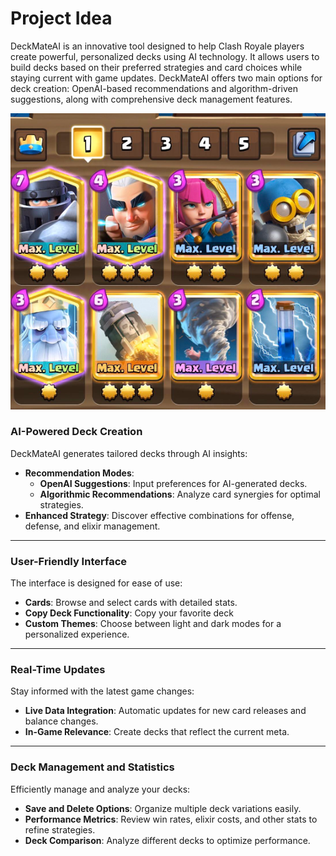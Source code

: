 # Project Idea

DeckMateAI is an innovative tool designed to help Clash Royale players create powerful, personalized decks using AI technology. It allows users to build decks based on their preferred strategies and card choices while staying current with game updates. DeckMateAI offers two main options for deck creation: OpenAI-based recommendations and algorithm-driven suggestions, along with comprehensive deck management features.

<img src="images/idea/deck.png" alt="Example Image" >

### AI-Powered Deck Creation
DeckMateAI generates tailored decks through AI insights:
- **Recommendation Modes**:
  - **OpenAI Suggestions**: Input preferences for AI-generated decks.
  - **Algorithmic Recommendations**: Analyze card synergies for optimal strategies.
- **Enhanced Strategy**: Discover effective combinations for offense, defense, and elixir management.

---

### User-Friendly Interface
The interface is designed for ease of use:
- **Cards**: Browse and select cards with detailed stats.
- **Copy Deck Functionality**: Copy your favorite deck
- **Custom Themes**: Choose between light and dark modes for a personalized experience.

---

### Real-Time Updates
Stay informed with the latest game changes:
- **Live Data Integration**: Automatic updates for new card releases and balance changes.
- **In-Game Relevance**: Create decks that reflect the current meta.

---

### Deck Management and Statistics
Efficiently manage and analyze your decks:
- **Save and Delete Options**: Organize multiple deck variations easily.
- **Performance Metrics**: Review win rates, elixir costs, and other stats to refine strategies.
- **Deck Comparison**: Analyze different decks to optimize performance.